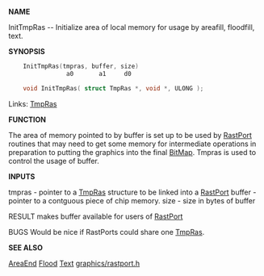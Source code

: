 
**NAME**

InitTmpRas -- Initialize area of local memory for usage by
areafill, floodfill, text.

**SYNOPSIS**

```c
    InitTmpRas(tmpras, buffer, size)
                a0       a1     d0

    void InitTmpRas( struct TmpRas *, void *, ULONG );

```
Links: [TmpRas](_00AF) 

**FUNCTION**

The area of memory pointed to by buffer is set up to be used
by [RastPort](_00AF) routines that may need to get some memory for
intermediate operations in preparation to putting the graphics
into the final [BitMap](_00A6).
Tmpras is used to control the usage of buffer.

**INPUTS**

tmpras - pointer to a [TmpRas](_00AF) structure to be linked into
a [RastPort](_00AF)
buffer - pointer to a contguous piece of chip memory.
size - size in bytes of buffer

RESULT
makes buffer available for users of [RastPort](_00AF)

BUGS
Would be nice if RastPorts could share one [TmpRas](_00AF).

**SEE ALSO**

[AreaEnd](AreaEnd) [Flood](Flood) [Text](Text) [graphics/rastport.h](_00AF)
